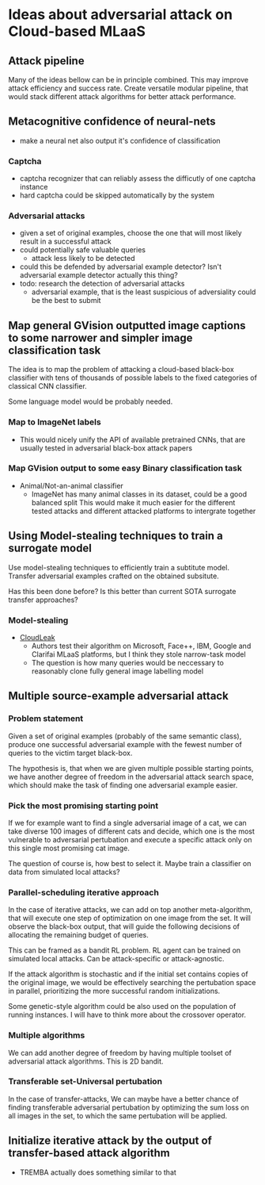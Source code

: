 # Ideas about adversarial attack on Cloud-based MLaaS

## Attack pipeline
Many of the ideas bellow can be in principle combined. This may improve attack efficiency and success rate.
Create versatile modular pipeline, that would stack different attack algorithms for better attack performance.

## Metacognitive confidence of neural-nets 
- make a neural net also output it's confidence of classification

### Captcha
- captcha recognizer that can reliably assess the difficutly of one captcha instance
- hard captcha could be skipped automatically by the system

### Adversarial attacks 
- given a set of original examples, choose the one that will most likely result in a successful attack
- could potentially safe valuable queries
    - attack less likely to be detected 
- could this be defended by adversarial example detector? Isn't adversarial example detector actually this thing?
- todo: research the detection of adversarial attacks
    - adversarial example, that is the least suspicious of adversiality could be the best to submit


## Map general GVision outputted image captions to some narrower and simpler image classification task 
The idea is to map the problem of attacking a cloud-based black-box classifier with tens of thousands of possible labels to the fixed categories of classical CNN classifier.

Some language model would be probably needed.

### Map to ImageNet labels
- This would nicely unify the API of available pretrained CNNs, that are usually tested in adversarial black-box attack papers

### Map GVision output to some easy Binary classification task
- Animal/Not-an-animal classifier
    - ImageNet has many animal classes in its dataset, could be a good balanced split
This would make it much easier for the different tested attacks and different attacked platforms to intergrate together


## Using Model-stealing techniques to train a surrogate model
Use model-stealing techniques to efficiently train a subtitute model. Transfer adversarial examples crafted on the obtained subsitute.

Has this been done before? Is this better than current SOTA surrogate transfer approaches?

### Model-stealing
- [CloudLeak](https://www.semanticscholar.org/paper/CloudLeak%3A-Large-Scale-Deep-Learning-Models-Through-Yu-Yang/4d548fd21aad60e3052455e22b7a57cc1f06e3c3)
    - Authors test their algorithm on Microsoft, Face++, IBM, Google and Clarifai MLaaS platforms, but I think they stole narrow-task model
    - The question is how many queries would be neccessary to reasonably clone fully general image labelling model



## Multiple source-example adversarial attack
### Problem statement
Given a set of original examples (probably of the same semantic class), produce one successful adversarial example with the fewest number of queries to the victim target black-box.

The hypothesis is, that when we are given multiple possible starting points, we have another degree of freedom in the adversarial attack search space, which should make the task of finding one adversarial example easier.


### Pick the most promising starting point
If we for example want to find a single adversarial image of a cat, we can take diverse 100 images of different cats and decide, which one is the most vulnerable to adversarial pertubation and execute a specific attack only on this single most promising cat image.

The question of course is, how best to select it. Maybe train a classifier on data from simulated local attacks?


### Parallel-scheduling iterative approach
In the case of iterative attacks, we can add on top another meta-algorithm, that will execute one step of optimization on one image from the set. It will observe the black-box output, that will guide the following decisions of allocating the remaining budget of queries.

This can be framed as a bandit RL problem. RL agent can be trained on simulated local attacks. Can be attack-specific or attack-agnostic.

If the attack algorithm is stochastic and if the initial set contains copies of the original image, we would be effectively searching the pertubation space in parallel, prioritizing the more successful random initializations.

Some genetic-style algorithm could be also used on the population of running instances. I will have to think  more about the crossover operator.


### Multiple algorithms
We can add another degree of freedom by having multiple toolset of adversarial attack algorithms. This is 2D bandit.


### Transferable set-Universal pertubation
In the case of transfer-attacks, We can maybe have a better chance of finding transferable adversarial pertubation by optimizing the sum loss on all images in the set, to which the same pertubation will be applied. 


## Initialize iterative attack by the output of transfer-based attack algorithm 
- TREMBA actually does something similar to that

